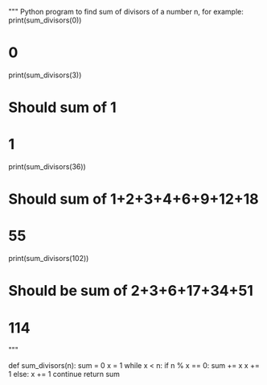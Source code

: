 
"""
Python program to find sum of divisors of a number n,
for example:
print(sum_divisors(0))
# 0
print(sum_divisors(3)) 
# Should sum of 1
# 1
print(sum_divisors(36)) 
# Should sum of 1+2+3+4+6+9+12+18
# 55
print(sum_divisors(102)) 
# Should be sum of 2+3+6+17+34+51
# 114
 """


def sum_divisors(n):
    sum = 0
    x = 1
    while x < n:
        if n % x == 0:
            sum += x
	    x += 1
        else:
            x += 1
	    continue
    return sum
